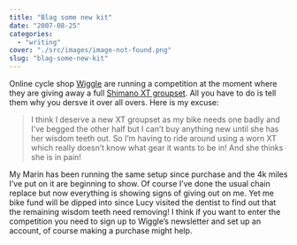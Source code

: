 ```yaml
---
title: "Blag some new kit"
date: "2007-08-25"
categories: 
  - "writing"
cover: "./src/images/image-not-found.png"
slug: "blag-some-new-kit"
---
```


Online cycle shop [Wiggle](http://www.wiggle.co.uk) are running a competition at the moment where they are giving away a full [Shimano XT groupset](http://www.wiggle.co.uk/range.aspx?n=Shimano-XT-2008-bike-components&Range=25). All you have to do is tell them why you dersve it over all overs. Here is my excuse:

> I think I deserve a new XT groupset as my bike needs one badly and I’ve begged the other half but I can’t buy anything new until she has her wisdom teeth out. So I’m having to ride around using a worn XT which really doesn’t know what gear it wants to be in! And she thinks she is in pain!

My Marin has been running the same setup since purchase and the 4k miles I’ve put on it are beginning to show. Of course I’ve done the usual chain replace but now everything is showing signs of giving out on me. Yet me bike fund will be dipped into since Lucy visited the dentist to find out that the remaining wisdom teeth need removing! I think if you want to enter the competition you need to sign up to Wiggle’s newsletter and set up an account, of course making a purchase might help.
